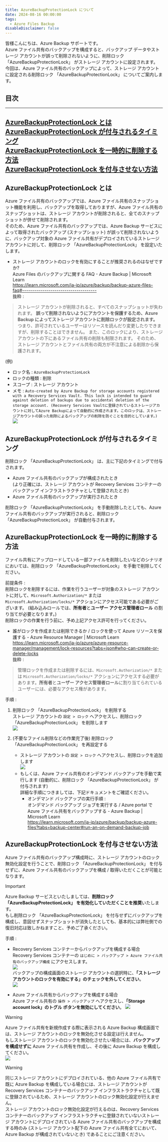 ```yaml
---
title: AzureBackupProtectionLock について
date: 2024-08-16 00:00:00
tags:
  - Azure Files Backup
disableDisclaimer: false
---
```


<!-- more -->
皆様こんにちは、Azure Backup サポートです。  
Azure ファイル共有のバックアップを構成すると、バックアップ データやストレージ アカウントが誤って削除されないように、削除ロック 「AzureBackupProtectionLock」 がストレージ アカウントに設定されます。 
今回は、Azure ファイル共有のバックアップによって、ストレージ アカウントに設定される削除ロック 「AzureBackupProtectionLock」 についてご案内します。  

## 目次
-----------------------------------------------------------
[AzureBackupProtectionLock とは](#1)  
[AzureBackupProtectionLock が付与されるタイミング](#2)  
[AzureBackupProtectionLock を一時的に削除する方法](#3)  
[AzureBackupProtectionLock を付与させない方法](#4)  
-----------------------------------------------------------

## <a id="1"></a>AzureBackupProtectionLock とは
Azure ファイル共有のバックアップでは、Azure ファイル共有のスナップショット機能を利用し、バックアップを取得しておりますが、Azure ファイル共有のスナップショットは、ストレージ アカウントが削除されると、全てのスナップショットが併せて削除されます。  
そのため、Azure ファイル共有のバックアップでは、Azure Backup サービスによって取得されたバックアップ (スナップショット) が誤って削除されないように、バックアップ対象の Azure ファイル共有がデプロイされているストレージ アカウントに対して、削除ロック 「AzureBackupProtectionLock」 を設定いたします。  

- ストレージ アカウントのロックを有効にすることが推奨されるのはなぜですか?  
  Azure Files のバックアップに関する FAQ - Azure Backup | Microsoft Learn  
  https://learn.microsoft.com/ja-jp/azure/backup/backup-azure-files-faq#-------------------------------------  
  抜粋 :

> ストレージ アカウントが削除されると、すべてのスナップショットが失われます。 **誤って削除されないようにアカウントを保護するため、Azure Backup によってストレージ アカウントに削除ロックが設定されます。** つまり、許可されているユーザーはリソースを読んだり変更したりできますが、削除することはできません。 また、このロックにより、ストレージ アカウントの下にあるファイル共有の削除も制限されます。 そのため、ストレージ アカウントとファイル共有の両方が不注意による削除から保護されます。  

(例)  
- ロック名 : ``AzureBackupProtectionLock``  
- ロックの種類 : 削除  
- スコープ : ストレージ アカウント  
- メモ : ``Auto-created by Azure Backup for storage accounts registered with a Recovery Services Vault. This lock is intended to guard against deletion of backups due to accidental deletion of the storage account. (Recovery Services Vaultに登録されているストレージアカウントに対してAzure Backupによって自動的に作成されます。このロックは、ストレージアカウントの誤った削除によるバックアップの削除を防ぐことを目的としています。)``  
![](https://github.com/user-attachments/assets/6521b8f8-67f1-4b48-863f-41afb943fbd3)


## <a id="2"></a>AzureBackupProtectionLock が付与されるタイミング
削除ロック 「AzureBackupProtectionLock」 は、主に下記のタイミングで付与されます。  
- Azure ファイル共有のバックアップが構成されたとき  
  (より正確には、ストレージ アカウントが Recovery Services コンテナーのバックアップ インフラストラクチャとして登録されたとき)  
- Azure ファイル共有のバックアップが実行されたとき  

削除ロック 「AzureBackupProtectionLock」 を手動削除したとしても、Azure ファイル共有のバックアップが実行されると、削除ロック 「AzureBackupProtectionLock」 が自動付与されます。  


## <a id="3"></a>AzureBackupProtectionLock を一時的に削除する方法
ファイル共有にアップロードしている一部ファイルを削除したいなどのシナリオにおいては、削除ロック 「AzureBackupProtectionLock」 を手動で削除してください。  

前提条件 :  
削除ロックを削除するには、作業を行うユーザーが対象のストレージ アカウントに対して、``Microsoft.Authorization/*`` または ``Microsoft.Authorization/locks/*`` アクションにアクセス可能である必要がございます。 (組み込みロールでは、**所有者**と**ユーザー アクセス管理者ロール** の割り当てが必要となります。)  
削除ロックの作業を行う前に、予め上記アクセス許可を行ってください。  

- 誰がロックを作成または削除できるか / ロックを使って Azure リソースを保護する - Azure Resource Manager | Microsoft Learn  
  https://learn.microsoft.com/ja-jp/azure/azure-resource-manager/management/lock-resources?tabs=json#who-can-create-or-delete-locks  
  抜粋 :

> 管理ロックを作成または削除するには、``Microsoft.Authorization/*`` または ``Microsoft.Authorization/locks/*`` アクションにアクセスする必要があります。**所有者**と**ユーザー アクセス管理者ロール**に割り当てられているユーザーには、必要なアクセス権があります。  


手順 :  
1. 削除ロック 「AzureBackupProtectionLock」 を削除する  
ストレージ アカウントの ``設定 > ロック`` へアクセスし、削除ロック 「AzureBackupProtectionLock」 を削除します  
![](https://github.com/user-attachments/assets/5b358e3c-edfc-4a9c-90c4-71a540581f69)

1. (不要なファイル削除などの作業完了後) 削除ロック 「AzureBackupProtectionLock」 を再設定する  
   - ストレージ アカウントの ``設定 > ロック`` へアクセスし、削除ロックを追加します  
     ![](https://github.com/user-attachments/assets/a736e344-22d9-4009-86be-c357f3392602)  
   - もしくは、Azure ファイル共有のオンデマンド バックアップを手動で実行します (自動的に、削除ロック 「AzureBackupProtectionLock」 が付与されます)  
     詳細な手順につきましては、下記ドキュメントをご確認ください。  
     - オンデマンド バックアップの実行手順 :  
       オンデマンド バックアップ ジョブを実行する / Azure portal で Azure ファイル共有をバックアップする - Azure Backup | Microsoft Learn  
       https://learn.microsoft.com/ja-jp/azure/backup/backup-azure-files?tabs=backup-center#run-an-on-demand-backup-job  


## <a id="4"></a>AzureBackupProtectionLock を付与させない方法
Azure ファイル共有のバックアップ構成時に、ストレージ アカウントのロック無効化設定を行うことで、削除ロック 「AzureBackupProtectionLock」 を付与せずに、Azure ファイル共有のバックアップを構成 / 取得いただくことが可能となります。  

> [!IMPORTANT]  
> Azure Backup サービスといたしましては、**削除ロック 「AzureBackupProtectionLock」 を有効化していただくことを推奨**いたします。  
> もし削除ロック 「AzureBackupProtectionLock」 を付与せずにバックアップを構成し、意図せずスナップショットが消失したとしても、基本的には弊社側での復旧対応は致しかねますこと、予めご了承ください。  

手順 :  
- Recovery Services コンテナーからバックアップを構成する場合  
  Recovery Services コンテナーの ``はじめに > バックアップ > Azure ファイル共有のバックアップ構成`` にアクセスします。  
  ![](https://github.com/user-attachments/assets/d0ab1a1b-fa35-4c44-b371-1bde80209c07)  
  バックアップの構成画面のストレージ アカウントの選択時に、**「ストレージ アカウントのロックを有効にする」のチェックを外してください**。  
  ![](https://github.com/user-attachments/assets/65a4c4c8-c800-4d04-ab2a-ce8512be102a)

- Azure ファイル共有からバックアップを構成する場合  
  Azure ファイル共有の ``操作 > バックアップ`` へアクセスし、**「Storage account lock」のトグル ボタンを無効にしてください**。
  ![](https://github.com/user-attachments/assets/9535dd6e-f3b9-41c5-bfc6-a6fc4cfe0d45)

> [!WARNING]  
> Azure ファイル共有を新規作成する際に表示される Azure Backup 構成画面では、ストレージ アカウントのロックを無効化させる設定は行えません。  
> もしストレージ アカウントのロックを無効化させたい場合には、**バックアップを構成せずに** Azure ファイル共有を作成し、その後に Azure Backup を構成してください。  
> ![](https://github.com/user-attachments/assets/7df7d32c-6273-4e1f-9529-62e6afd16609)

> [!WARNING]  
> 同じストレージ アカウントにデプロイされている、他の Azure ファイル共有で既に Azure Backup を構成している場合には、ストレージ アカウントが Recovery Services コンテナーのバックアップ インフラストラクチャとして既に登録されているため、ストレージ アカウントのロック無効化設定が行えません。  
> ストレージ アカウントのロック無効化設定が行えるのは、Recovery Services コンテナーのバックアップ インフラストラクチャに登録されていないストレージ アカウントにデプロイされている Azure ファイル共有のバックアップを構成する時のみ (ストレージ アカウント配下の Azure ファイル共有全てにおいて、Azure Backup が構成されていないとき) であることにご注意ください。  